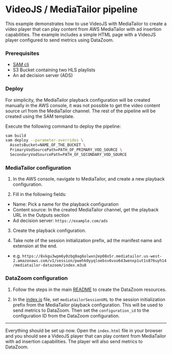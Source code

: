 # VideoJS / MediaTailor pipeline

This example demonstrates how to use VideoJS with MediaTailor to create a video player that can play content from AWS MediaTailor with ad insertion capabilities. The example includes a simple HTML page with a VideoJS player configured to send metrics using DataZoom.

### Prerequisites

- [SAM cli](https://aws.amazon.com/serverless/sam/)
- S3 Bucket containing two HLS playlists
- An ad decision server (ADS)

### Deploy

For simplicity, the MediaTailor playback configuration will be created manually in the AWS console, it was not possible to get the video content source url from the MediaTailor channel. The rest of the pipeline will be created using the SAM template.

Execute the following command to deploy the pipeline:

```bash
sam build
sam deploy --parameter-overrides \
  AssetsBucket=NAME_OF_THE_BUCKET \
  PrimaryVodSourcePath=PATH_OF_PRIMARY_VOD_SOURCE \
  SecondaryVodSourcePath=PATH_OF_SECONDARY_VOD_SOURCE
```

### MediaTailor configuration

1. In the AWS console, navigate to MediaTailor, and create a new playback configuration.

2. Fill in the following fields:
  - Name: Pick a name for the playback configuration
  - Content source: In the created MediaTailor channel, get the playback URL in the Outputs section
  - Ad decision server: `https://example.com/ads`

3. Create the playback configuration.

4. Take note of the session initialization prefix, ad the manifest name and extension at the end.
  - e.g. `https://8xkgu3wpm6y0zbg0ag6olwxn2ep08o5r.mediatailor.us-west-2.amazonaws.com/v1/session/pwehk0yyqloebsv6vxo643wenxp1ut1s876uyh14/mediatailor-datazoom/index.m3u8`

### DataZoom configuration

1. Follow the steps in the main [README](../../README.md) to create the DataZoom resources.

2. In the [index.js](./player/index.js) file, set `mediatailorSessionURL` to the session initialization prefix from the MediaTailor playback configuration. This will be used to send metrics to DataZoom. Then set the `configuration_id` to the configuration ID from the DataZoom configuration.

___

Everything should be set up now. Open the `index.html` file in your browser and you should see a VideoJS player that can play content from MediaTailor with ad insertion capabilities. The player will also send metrics to DataZoom.